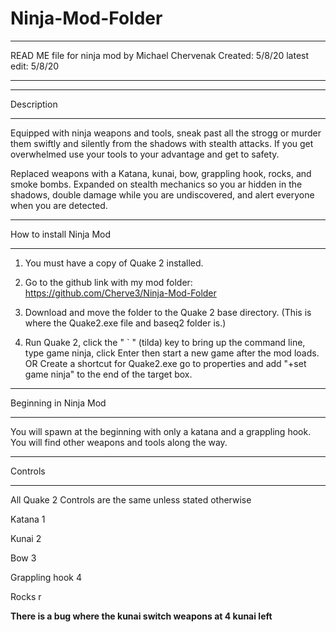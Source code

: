 # Ninja-Mod-Folder
*************************************************
READ ME file for ninja mod
by Michael Chervenak
Created: 5/8/20
latest edit: 5/8/20
*************************************************


*************************************************
Description
*************************************************
Equipped with ninja weapons and tools, sneak past all the strogg or murder them
swiftly and silently from the shadows with stealth attacks. If you get overwhelmed
use your tools to your advantage and get to safety.

Replaced weapons with a Katana, kunai, bow, grappling hook, rocks, and smoke bombs.
Expanded on stealth mechanics so you ar hidden in the shadows, double damage while
you are undiscovered, and alert everyone when you are detected.

*************************************************
How to install Ninja Mod
*************************************************
1. You must have a copy of Quake 2 installed.

2. Go to the github link with my mod folder:
	https://github.com/Cherve3/Ninja-Mod-Folder

3. Download and move the folder to the Quake 2 base directory. 
	(This is where the Quake2.exe file and baseq2 folder is.) 
 
4. Run Quake 2, click the " ` " (tilda) key to bring up the command line, 
   type game ninja, click Enter then start a new game after the mod loads.
	OR
   Create a shortcut for Quake2.exe go to properties and add "+set game ninja" 
   to the end of the target box.
*************************************************
Beginning in Ninja Mod
*************************************************
You will spawn at the beginning with only a katana and a grappling hook. You
will find other weapons and tools along the way. 
*************************************************
Controls
*************************************************
All Quake 2 Controls are the same unless stated otherwise

Katana			1

Kunai			2

Bow			3

Grappling hook		4

Rocks			r

********There is a bug where the kunai switch weapons at 4 kunai left********

